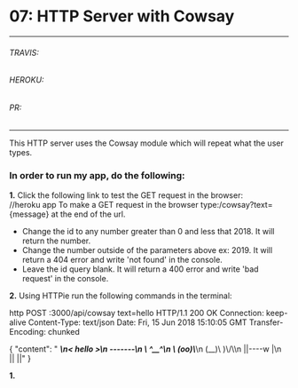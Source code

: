 
# 07: HTTP Server with Cowsay
___
###### TRAVIS: 
###### HEROKU: 
###### PR: 
___
This HTTP server uses the Cowsay module which will repeat what the user types.  

### **In order to run my app, do the following:**

**1.** Click the following link to test the GET request in the browser:  
//heroku app
To make a GET request in the browser type:/cowsay?text={message} at the end of the url.
  * Change the id to any number greater than 0 and less that 2018.  It will return the number.
  * Change the number outside of the parameters above ex: 2019.  It will return a 404 error and write 'not found' in the console.
  * Leave the id query blank. It will return a 400 error and write 'bad request' in the console.

**2.** Using HTTPie run the following commands in the terminal:

http POST :3000/api/cowsay text=hello
HTTP/1.1 200 OK
Connection: keep-alive
Content-Type: text/json
Date: Fri, 15 Jun 2018 15:10:05 GMT
Transfer-Encoding: chunked

{
    "content": " _______\n< hello >\n -------\n        \\   ^__^\n         \\ (oo)\\_______\n            (__)\\  )\\/\\\n                ||----w |\n              ||     ||"
}

**1.** 
